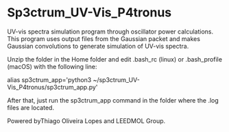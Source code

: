 # Sp3ctrum_UV-Vis_P4tronus
UV-vis spectra simulation program through oscillator power calculations. This program uses output files from the Gaussian packet and makes Gaussian convolutions to generate simulation of UV-vis spectra.

Unzip the folder in the Home folder and edit .bash_rc (linux) or .bash_profile (macOS) with the following line:

alias sp3ctrum_app='python3 ~/sp3ctrum_UV-Vis_P4tronus/sp3ctrum_app.py'

After that, just run the sp3ctrum_app command in the folder where the .log files are located.

Powered byThiago Oliveira Lopes and LEEDMOL Group.
